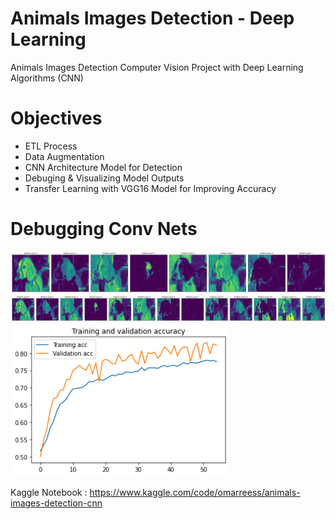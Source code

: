 # Animals Images Detection - Deep Learning
Animals Images Detection Computer Vision Project with Deep Learning Algorithms (CNN)

# Objectives 
 * ETL Process  
 * Data Augmentation
 * CNN Architecture Model for Detection
 * Debuging & Visualizing Model Outputs
 * Transfer Learning with VGG16 Model for Improving Accuracy

# Debugging Conv Nets
<img src="https://github.com/omarreess/Animals-Images-Detection-Deep-Learning/blob/main/conv_debug_output.png"  width="1200"/>
<img src="https://github.com/omarreess/Animals-Images-Detection-Deep-Learning/blob/main/conv_debug.png"  width="1200"/>
<img src="https://github.com/omarreess/Animals-Images-Detection-Deep-Learning/blob/main/model_fitting.png"  width="350"/>


Kaggle Notebook :
https://www.kaggle.com/code/omarreess/animals-images-detection-cnn
